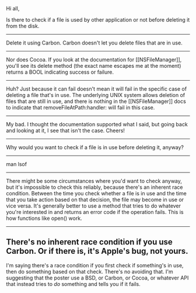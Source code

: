 Hi all,

Is there to check if a file is used by other application or not before deleting it from the disk. 

----

Delete it using Carbon. Carbon doesn't let you delete files that are in use.

----

Nor does Cocoa. If you look at the documentation for [[NSFileManager]], you'll see its delete method (the exact name escapes me at the moment) returns a BOOL indicating success or failure.

----

Huh? Just because it can fail doesn't mean it will fail in the specific case of deleting a file that's in use. The underlying UNIX system allows deletion of files that are still in use, and there is nothing in the [[NSFileManager]] docs to indicate that removeFileAtPath:handler: will fail in this case.

----

My bad. I thought the documentation supported what I said, but going back and looking at it, I see that isn't the case. Cheers!

----

Why would you want to check if a file is in use before deleting it, anyway?

----

man lsof

----

There might be some circumstances where you'd want to check anyway, but it's impossible to check this reliably, because there's an inherent race condition.  Between the time you check whether a file is in use and the time that you take action based on that decision, the file may become in use or vice versa.  It's generally better to use a method that tries to do whatever you're interested in and returns an error code if the operation fails.  This is how functions like open() work.

----
There's no inherent race condition if you use Carbon. Or if there is, it's Apple's bug, not yours.
----

I'm saying there's a race condition if you first check if something's in use, then do something based on that check.  There's no avoiding that.  I'm suggesting that the poster use a BSD, or Carbon, or Cocoa, or whatever API that instead tries to _do_ something and tells you if it fails.